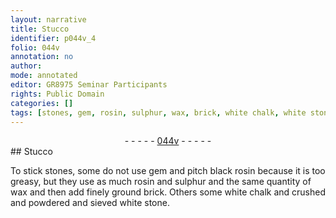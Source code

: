 ```yaml
---
layout: narrative
title: Stucco
identifier: p044v_4
folio: 044v
annotation: no
author:
mode: annotated
editor: GR8975 Seminar Participants
rights: Public Domain
categories: []
tags: [stones, gem, rosin, sulphur, wax, brick, white chalk, white stone]
---
```


 <div class="folio" align="center">- - - - - <a href="http://gallica.bnf.fr/ark:/12148/btv1b10500001g/f94.image" target="_blank">044v</a> - - - - - </div>   
## Stucco

 
To stick <span class="material">stones</span>, some do not use <span class="material">gem</span> and pitch black <span class="material">rosin</span> because it is too greasy, but they use as much rosin and <span class="material">sulphur</span> and the same quantity of <span class="material">wax</span> and then add finely ground <span class="material">brick</span>. Others some <span class="material">white chalk</span> and crushed and powdered and sieved <span class="material">white stone</span>.
 